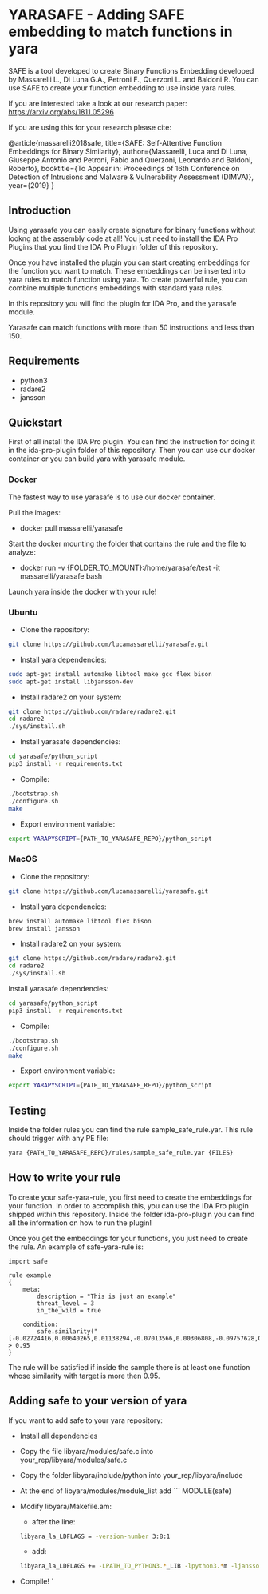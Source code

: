 
# YARASAFE - Adding SAFE embedding to match functions in yara

SAFE is a tool developed to create Binary Functions Embedding developed by 
Massarelli L., Di Luna G.A., Petroni F., Querzoni L. and Baldoni R.
You can use SAFE to create your function embedding to use inside yara rules.

If you are interested take a look at our research paper: https://arxiv.org/abs/1811.05296

If you are using this for your research please cite: 

@article{massarelli2018safe,
  title={SAFE: Self-Attentive Function Embeddings for Binary Similarity},
  author={Massarelli, Luca and Di Luna, Giuseppe Antonio and Petroni, Fabio and Querzoni, Leonardo and Baldoni, Roberto},
  booktitle={To Appear in: Proceedings of 16th Conference on Detection of Intrusions and Malware & Vulnerability Assessment (DIMVA)},
  year={2019}
}

## Introduction

Using yarasafe you can easily create signature for binary functions without lookng at the assembly code at all!
You just need to install the IDA Pro Plugins that you find the IDA Pro Plugin folder of this repository. 

Once you have installed the plugin you can start creating embeddings for the function you want to match.
These embeddings can be inserted into yara rules to match function using yara. 
To create powerful rule, you can combine multiple functions embeddings with standard yara rules.

In this repository you will find the plugin for IDA Pro, and the yarasafe module. 

Yarasafe can match functions with more than 50 instructions and less than 150.

## Requirements

* python3
* radare2
* jansson

## Quickstart

First of all install the IDA Pro plugin. You can find the instruction for doing it in the ida-pro-plugin folder of this repository. Then you can use our docker container or you can build yara with yarasafe module.

### Docker

The fastest way to use yarasafe is to use our docker container.

Pull the images:

* docker pull massarelli/yarasafe

Start the docker mounting the folder that contains the rule and the file to analyze:

* docker run -v {FOLDER_TO_MOUNT}:/home/yarasafe/test -it massarelli/yarasafe bash

Launch yara inside the docker with your rule!

### Ubuntu

* Clone the repository:

```bash
git clone https://github.com/lucamassarelli/yarasafe.git
```

* Install yara dependencies: 

```bash
sudo apt-get install automake libtool make gcc flex bison 
sudo apt-get install libjansson-dev
```

* Install radare2 on your system:

```bash
git clone https://github.com/radare/radare2.git
cd radare2
./sys/install.sh
```

* Install yarasafe dependencies:

```bash
cd yarasafe/python_script
pip3 install -r requirements.txt
```

* Compile:

```bash
./bootstrap.sh
./configure.sh
make
```

* Export environment variable:
```bash
export YARAPYSCRIPT={PATH_TO_YARASAFE_REPO}/python_script
```

### MacOS

* Clone the repository:

```bash
git clone https://github.com/lucamassarelli/yarasafe.git
```

* Install yara dependencies: 

```bash
brew install automake libtool flex bison 
brew install jansson
```

* Install radare2 on your system:

```bash
git clone https://github.com/radare/radare2.git
cd radare2
./sys/install.sh
```

Install yarasafe dependencies:

```bash
cd yarasafe/python_script
pip3 install -r requirements.txt
```

* Compile:

```bash
./bootstrap.sh
./configure.sh
make
```

* Export environment variable:
```bash
export YARAPYSCRIPT={PATH_TO_YARASAFE_REPO}/python_script
```

## Testing

Inside the folder rules you can find the rule sample_safe_rule.yar. This rule should trigger with any PE file:

```bash
yara {PATH_TO_YARASAFE_REPO}/rules/sample_safe_rule.yar {FILES}
```

## How to write your rule

To create your safe-yara-rule, you first need to create the embeddings for your function.
In order to accomplish this, you can use the IDA Pro plugin shipped within this repository.
Inside the folder ida-pro-plugin you can find all the information on how to run the plugin!

Once you get the embeddings for your functions, you just need to create the rule.
An example of safe-yara-rule is:

```yara
import safe

rule example
{
    meta:
        description = "This is just an example"
        threat_level = 3
        in_the_wild = true

    condition:
        safe.similarity("[-0.02724416,0.00640265,0.01138294,-0.07013566,0.00306808,-0.09757628,0.10414989,-0.13555837,-0.07873314,-0.00725415,-0.01418876,-0.05907412,-0.12452127,0.06237456,0.02260636,-0.06013175,0.11689295,-0.00200026,-0.03594812,0.07857288,-0.00288544,0.01148411,0.00891006,0.04702956,0.1205316,0.0079077,-0.07449158,0.00653283,0.15414064,0.13021031,0.01325423,-0.35491243,-0.00992016,-0.21460094,0.0558461,-0.07761839,-0.10909985,-0.05616508,0.01800609,0.06736821,0.00308393,0.04241242,-0.08351246,0.13501632,-0.10729794,-0.10229874,0.00066896,-0.01963937,0.05516102,-0.01612499,-0.09743191,-0.0314435,-0.01470971,-0.00125769,-0.01774654,0.2332938,0.14166495,0.16998142,-0.04843156,-0.08931472,0.13102795,0.14147657,0.02275739,-0.04335862,0.05724025,0.03936686,-0.10526938,-0.11637416,-0.0112917,0.05484914,-0.06934103,0.2543144,-0.17833991,-0.00828893,0.00174531,-0.03048271,-0.04773486,0.095866,-0.14434388,0.11433239,-0.10749247,0.03952292,0.03988512,-0.11541581,-0.07812429,-0.04978319,0.32052052,-0.0497911,-0.13022986,0.02477266,-0.05968329,0.01724695,0.01577485,-0.0497415,0.24494685,0.00361651,-0.08172874,-0.07473877,-0.01046288,0.02298573]") > 0.95
}
```

The rule will be satisfied if inside the sample there is at least one function
whose similarity with target is more then 0.95.

## Adding safe to your version of yara
If you want to add safe to your yara repository:
* Install all dependencies
* Copy the file libyara/modules/safe.c into your_rep/libyara/modules/safe.c
* Copy the folder libyara/include/python into your_rep/libyara/include
* At the end of libyara/modules/module_list add ``` MODULE(safe)
* Modify libyara/Makefile.am: 
    - after the line:
    ``` bash
    libyara_la_LDFLAGS = -version-number 3:8:1
    ``` 
    - add:

    ``` bash
    libyara_la_LDFLAGS += -LPATH_TO_PYTHON3.*_LIB -lpython3.*m -ljansson 
    ``` 
* Compile! `


